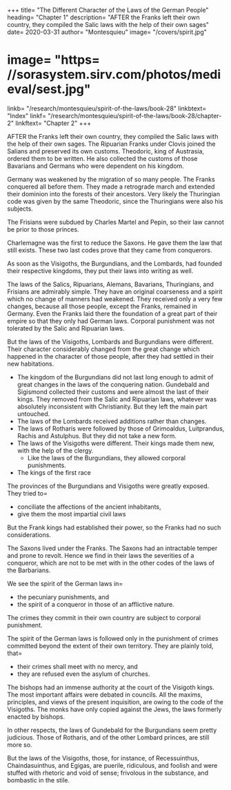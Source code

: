 
+++
title=  "The Different Character of the Laws of the German People"
heading=  "Chapter 1"
description=  "AFTER the Franks left their own country, they compiled the Salic laws with the help of their own sages"
date=  2020-03-31
author=  "Montesquieu"
image= "/covers/spirit.jpg"
# image=  "https= //sorasystem.sirv.com/photos/medieval/sest.jpg"
linkb=  "/research/montesquieu/spirit-of-the-laws/book-28"
linkbtext=  "Index"
linkf=  "/research/montesquieu/spirit-of-the-laws/book-28/chapter-2"
linkftext=  "Chapter 2"
+++

<!-- In nova fert animus mutatas dicere formas Corpora Ovid Metam. -->

AFTER the Franks left their own country, they compiled the Salic laws with the help of their own sages. The Ripuarian Franks under Clovis joined the Salians and preserved its own customs. Theodoric, king of Austrasia, ordered them to be written. He also collected the customs of those Bavarians and Germans who were dependent on his kingdom.

Germany was weakened by the migration of so many people. The Franks conquered all before them. They made a retrograde march and extended their dominion into the forests of their ancestors. Very likely the Thuringian code was given by the same Theodoric, since the Thuringians were also his subjects. 

The Frisians were subdued by Charles Martel and Pepin, so their law cannot be prior to those princes.

Charlemagne was the first to reduce the Saxons. He gave them the law that still exists. These two last codes prove that they came from conquerors.
    
As soon as the Visigoths, the Burgundians, and the Lombards, had founded their respective kingdoms, they put their laws into writing as well. 

The laws of the Salics, Ripuarians, Alemans, Bavarians, Thuringians, and Frisians are admirably simple. They have an original coarseness and a spirit which no change of manners had weakened. They received only a very few changes, because all those people, except the Franks, remained in Germany. Even the Franks laid there the foundation of a great part of their empire so that they only had German laws. Corporal punishment was not tolerated by the Salic and Ripuarian laws.
    
But the laws of the Visigoths, Lombards and Burgundians were different. Their character considerably changed from the great change which happened in the character of those people, after they had settled in their new habitations.
- The kingdom of the Burgundians did not last long enough to admit of great changes in the laws of the conquering nation. Gundebald and Sigismond collected their customs and were almost the last of their kings. They removed from the Salic and Ripuarian laws, whatever was absolutely inconsistent with Christianity. But they left the main part untouched.
- The laws of the Lombards received additions rather than changes.
- The laws of Rotharis were followed by those of Grimoaldus, Luitprandus, Rachis and Astulphus. But they did not take a new form.
- The laws of the Visigoths were different. Their kings made them new, with the help of the clergy.
  - Like the laws of the Burgundians, they allowed corporal punishments. 
- The kings of the first race 

<!--     This cannot be said of the laws of the Visigoths. -->

The provinces of the Burgundians and Visigoths were greatly exposed. They tried to= 
- conciliate the affections of the ancient inhabitants, 
- give them the most impartial civil laws 

But the Frank kings had established their power, so the Franks had no such considerations.

The Saxons lived under the Franks. The Saxons had an intractable temper and prone to revolt. Hence we find in their laws the severities of a conqueror, which are not to be met with in the other codes of the laws of the Barbarians.

We see the spirit of the German laws in= 
- the pecuniary punishments, and
- the spirit of a conqueror in those of an afflictive nature.

The crimes they commit in their own country are subject to corporal punishment.

The spirit of the German laws is followed only in the punishment of crimes committed beyond the extent of their own territory. They are plainly told, that= 
- their crimes shall meet with no mercy, and
- they are refused even the asylum of churches.

The bishops had an immense authority at the court of the Visigoth kings. The most important affairs were debated in councils. All the maxims, principles, and views of the present inquisition, are owing to the code of the Visigoths. The monks have only copied against the Jews, the laws formerly enacted by bishops.

In other respects, the laws of Gundebald for the Burgundians seem pretty judicious. Those of Rotharis, and of the other Lombard princes, are still more so. 
    
But the laws of the Visigoths, those, for instance, of Recessuinthus, Chaindasuinthus, and Egigas, are puerile, ridiculous, and foolish and were stuffed with rhetoric and void of sense; frivolous in the substance, and bombastic in the stile.

